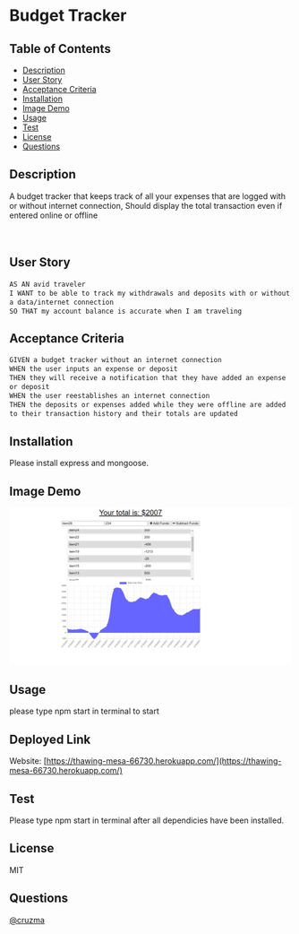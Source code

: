 # Budget Tracker
  
  

  ## Table of Contents
  - [Description](#description)
  - [User Story](#User&#32Story)
  - [Acceptance Criteria](#Acceptance&#32Criteria)
  - [Installation](#installation)
  - [Image Demo](Image#32Demo)
  - [Usage](#usage)
  - [Test](#test)
  - [License](#license)
  - [Questions](#questions)

  ## Description
  A budget tracker that keeps track of all your expenses that are logged with or without internet connection, Should display the total transaction even if entered online or offline<br/>
  <br/>
  <br/>
  ## User Story
  ```
  AS AN avid traveler
  I WANT to be able to track my withdrawals and deposits with or without a data/internet connection
  SO THAT my account balance is accurate when I am traveling 
  ```
  ## Acceptance Criteria
  ```
  GIVEN a budget tracker without an internet connection
  WHEN the user inputs an expense or deposit
  THEN they will receive a notification that they have added an expense or deposit
  WHEN the user reestablishes an internet connection
  THEN the deposits or expenses added while they were offline are added to their transaction history and their totals are updated
  ```
  ## Installation
  Please install express and mongoose.

  ## Image Demo
  
  ![Budget Demo](./public/images/budgetTracker.JPG)

  ## Usage

  please type npm start in terminal to start
  
  ## Deployed Link
  
  Website: [https://thawing-mesa-66730.herokuapp.com/](https://thawing-mesa-66730.herokuapp.com/)

  ## Test
  Please type npm start in terminal after all dependicies have been installed.

  ## License
  MIT

  ## Questions
  [@cruzma](https://github.com/cruzma)</br>

